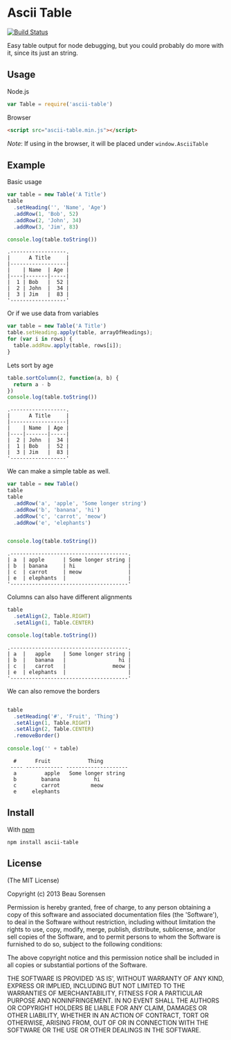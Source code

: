 Ascii Table
===========

[![Build Status](https://secure.travis-ci.org/sorensen/ascii-table.png)](http://travis-ci.org/sorensen/ascii-table) 

Easy table output for node debugging, but you could probably do more with it, 
since its just an string.


Usage
-----

Node.js

```js
var Table = require('ascii-table')
```

Browser

```html
<script src="ascii-table.min.js"></script>
```

*Note*: If using in the browser, it will be placed under `window.AsciiTable`


Example
-------

Basic usage

```js
var table = new Table('A Title')
table
  .setHeading('', 'Name', 'Age')
  .addRow(1, 'Bob', 52)
  .addRow(2, 'John', 34)
  .addRow(3, 'Jim', 83)

console.log(table.toString())
```

```
.------------------.
|      A Title     |
|------------------|
|    | Name  | Age |
|----|-------|-----|
|  1 | Bob   |  52 |
|  2 | John  |  34 |
|  3 | Jim   |  83 |
'------------------'
```

Or if we use data from variables

```js
var table = new Table('A Title')
table.setHeading.apply(table, arrayOfHeadings);
for (var i in rows) {
  table.addRow.apply(table, rows[i]);
}
```

Lets sort by age

```js
table.sortColumn(2, function(a, b) {
  return a - b
})
console.log(table.toString())
```

```
.------------------.
|      A Title     |
|------------------|
|    | Name  | Age |
|----|-------|-----|
|  2 | John  |  34 |
|  1 | Bob   |  52 |
|  3 | Jim   |  83 |
'------------------'
```

We can make a simple table as well.

```js
var table = new Table()
table
table
  .addRow('a', 'apple', 'Some longer string')
  .addRow('b', 'banana', 'hi')
  .addRow('c', 'carrot', 'meow')
  .addRow('e', 'elephants')


console.log(table.toString())
```

```
.--------------------------------------.
| a  | apple      | Some longer string |
| b  | banana     | hi                 |
| c  | carrot     | meow               |
| e  | elephants  |                    |
'--------------------------------------'
```


Columns can also have different alignments

```js
table
  .setAlign(2, Table.RIGHT)
  .setAlign(1, Table.CENTER)

console.log(table.toString())
```

```
.--------------------------------------.
| a  |   apple    | Some longer string |
| b  |   banana   |                 hi |
| c  |   carrot   |               meow |
| e  | elephants  |                    |
'--------------------------------------'
```

We can also remove the borders

```js

table
  .setHeading('#', 'Fruit', 'Thing')
  .setAlign(1, Table.RIGHT)
  .setAlign(2, Table.CENTER)
  .removeBorder()
  
console.log('' + table)
```

```
  #      Fruit            Thing
 ---- ------------ --------------------
  a         apple   Some longer string
  b        banana           hi
  c        carrot          meow
  e     elephants
```


Install
-------

With [npm](https://npmjs.org)

```
npm install ascii-table
```


License
-------

(The MIT License)

Copyright (c) 2013 Beau Sorensen

Permission is hereby granted, free of charge, to any person obtaining
a copy of this software and associated documentation files (the
'Software'), to deal in the Software without restriction, including
without limitation the rights to use, copy, modify, merge, publish,
distribute, sublicense, and/or sell copies of the Software, and to
permit persons to whom the Software is furnished to do so, subject to
the following conditions:

The above copyright notice and this permission notice shall be
included in all copies or substantial portions of the Software.

THE SOFTWARE IS PROVIDED 'AS IS', WITHOUT WARRANTY OF ANY KIND,
EXPRESS OR IMPLIED, INCLUDING BUT NOT LIMITED TO THE WARRANTIES OF
MERCHANTABILITY, FITNESS FOR A PARTICULAR PURPOSE AND NONINFRINGEMENT.
IN NO EVENT SHALL THE AUTHORS OR COPYRIGHT HOLDERS BE LIABLE FOR ANY
CLAIM, DAMAGES OR OTHER LIABILITY, WHETHER IN AN ACTION OF CONTRACT,
TORT OR OTHERWISE, ARISING FROM, OUT OF OR IN CONNECTION WITH THE
SOFTWARE OR THE USE OR OTHER DEALINGS IN THE SOFTWARE.

